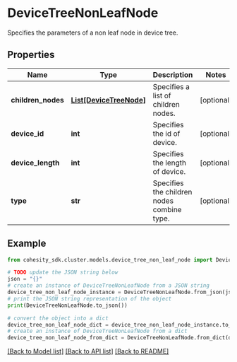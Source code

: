 # DeviceTreeNonLeafNode

Specifies the parameters of a non leaf node in device tree.

## Properties

Name | Type | Description | Notes
------------ | ------------- | ------------- | -------------
**children_nodes** | [**List[DeviceTreeNode]**](DeviceTreeNode.md) | Specifies a list of children nodes. | [optional] 
**device_id** | **int** | Specifies the id of device. | [optional] 
**device_length** | **int** | Specifies the length of device. | [optional] 
**type** | **str** | Specifies the children nodes combine type. | [optional] 

## Example

```python
from cohesity_sdk.cluster.models.device_tree_non_leaf_node import DeviceTreeNonLeafNode

# TODO update the JSON string below
json = "{}"
# create an instance of DeviceTreeNonLeafNode from a JSON string
device_tree_non_leaf_node_instance = DeviceTreeNonLeafNode.from_json(json)
# print the JSON string representation of the object
print(DeviceTreeNonLeafNode.to_json())

# convert the object into a dict
device_tree_non_leaf_node_dict = device_tree_non_leaf_node_instance.to_dict()
# create an instance of DeviceTreeNonLeafNode from a dict
device_tree_non_leaf_node_from_dict = DeviceTreeNonLeafNode.from_dict(device_tree_non_leaf_node_dict)
```
[[Back to Model list]](../README.md#documentation-for-models) [[Back to API list]](../README.md#documentation-for-api-endpoints) [[Back to README]](../README.md)


